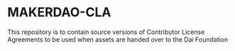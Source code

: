 # MAKERDAO-CLA
This repository is to contain source versions of Contributor License Agreements to be used when assets are handed over to the Dai Foundation

